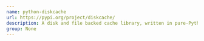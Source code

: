 ```yaml
---
name: python-diskcache
url: https://pypi.org/project/diskcache/
description: A disk and file backed cache library, written in pure-Python, and compatible with Django.
group: None
---
```


